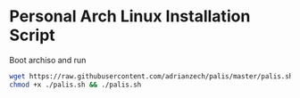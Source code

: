# Personal Arch Linux Installation Script

Boot archiso and run
```bash
wget https://raw.githubusercontent.com/adrianzech/palis/master/palis.sh
chmod +x ./palis.sh && ./palis.sh
```

